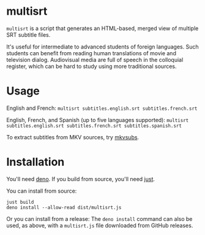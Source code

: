 # multisrt

`multisrt` is a script that generates an HTML-based, merged view of multiple SRT subtitle files.

It's useful for intermediate to advanced students of foreign languages.
Such students can benefit from reading human translations of movie and television dialog.
Audiovisual media are full of speech in the colloquial register, which can be hard to
study using more traditional sources.

# Usage

English and French: `multisrt subtitles.english.srt subtitles.french.srt`

English, French, and Spanish (up to five languages supported):
`multisrt subtitles.english.srt subtitles.french.srt subtitles.spanish.srt`

To extract subtitles from MKV sources, try [mkvsubs](https://github.com/wydengyre/mkvsubs).

# Installation

You'll need [deno](https://deno.land).
If you build from source, you'll need [just](https://github.com/casey/just).

You can install from source:

    just build
    deno install --allow-read dist/multisrt.js

Or you can install from a release:
The `deno install` command can also be used, as above, with a `multisrt.js` file downloaded from GitHub releases.
